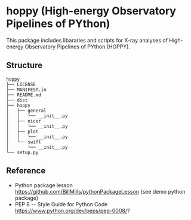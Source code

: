 # hoppy (High-energy Observatory Pipelines of PYthon)
This package includes libararies and scripts for X-ray analyses of High-energy Observatory Pipelines of PYthon (HOPPY). 

## Structure

```
hoppy
├── LICENSE
├── MANIFEST.in
├── README.md
├── dist
├── hoppy
│   ├── general
│   │   └── __init__.py
│   ├── nicer
│   │   └── __init__.py
│   ├── plot
│   │   └── __init__.py
│   └── swift
│       └── __init__.py
└── setup.py
```

## Reference
- Python package lesson https://github.com/BillMills/pythonPackageLesson (see demo python package)
- PEP 8 -- Style Guide for Python Code https://www.python.org/dev/peps/pep-0008/?
